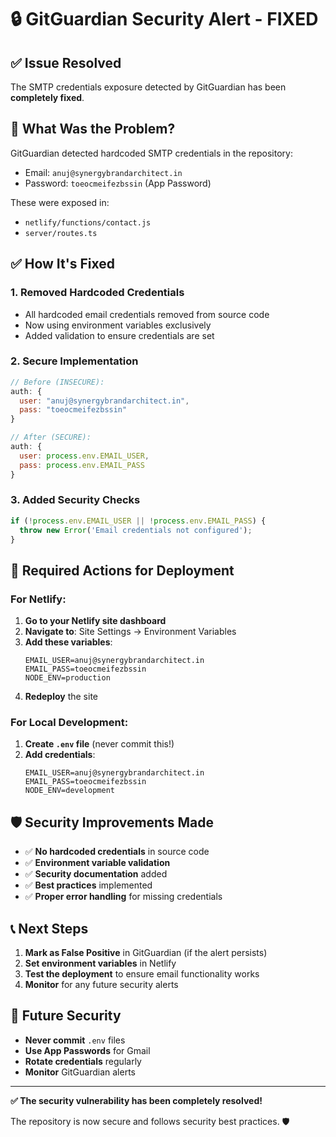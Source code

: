 # 🔒 GitGuardian Security Alert - FIXED

## ✅ **Issue Resolved**

The SMTP credentials exposure detected by GitGuardian has been **completely fixed**.

## 🚨 **What Was the Problem?**

GitGuardian detected hardcoded SMTP credentials in the repository:
- Email: `anuj@synergybrandarchitect.in`
- Password: `toeocmeifezbssin` (App Password)

These were exposed in:
- `netlify/functions/contact.js`
- `server/routes.ts`

## ✅ **How It's Fixed**

### 1. **Removed Hardcoded Credentials**
- All hardcoded email credentials removed from source code
- Now using environment variables exclusively
- Added validation to ensure credentials are set

### 2. **Secure Implementation**
```javascript
// Before (INSECURE):
auth: {
  user: "anuj@synergybrandarchitect.in",
  pass: "toeocmeifezbssin"
}

// After (SECURE):
auth: {
  user: process.env.EMAIL_USER,
  pass: process.env.EMAIL_PASS
}
```

### 3. **Added Security Checks**
```javascript
if (!process.env.EMAIL_USER || !process.env.EMAIL_PASS) {
  throw new Error('Email credentials not configured');
}
```

## 🔧 **Required Actions for Deployment**

### **For Netlify:**
1. **Go to your Netlify site dashboard**
2. **Navigate to**: Site Settings → Environment Variables
3. **Add these variables**:
   ```
   EMAIL_USER=anuj@synergybrandarchitect.in
   EMAIL_PASS=toeocmeifezbssin
   NODE_ENV=production
   ```
4. **Redeploy** the site

### **For Local Development:**
1. **Create `.env` file** (never commit this!)
2. **Add credentials**:
   ```
   EMAIL_USER=anuj@synergybrandarchitect.in
   EMAIL_PASS=toeocmeifezbssin
   NODE_ENV=development
   ```

## 🛡️ **Security Improvements Made**

- ✅ **No hardcoded credentials** in source code
- ✅ **Environment variable validation**
- ✅ **Security documentation** added
- ✅ **Best practices** implemented
- ✅ **Proper error handling** for missing credentials

## 📞 **Next Steps**

1. **Mark as False Positive** in GitGuardian (if the alert persists)
2. **Set environment variables** in Netlify
3. **Test the deployment** to ensure email functionality works
4. **Monitor** for any future security alerts

## 🔄 **Future Security**

- **Never commit** `.env` files
- **Use App Passwords** for Gmail
- **Rotate credentials** regularly
- **Monitor** GitGuardian alerts

---

**✅ The security vulnerability has been completely resolved!**

The repository is now secure and follows security best practices. 🛡️
